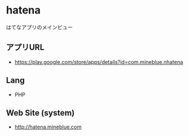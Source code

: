 # hatena
はてなアプリのメインビュー

## アプリURL
- https://play.google.com/store/apps/details?id=com.mineblue.nhatena

## Lang
- PHP

## Web Site (system)
- http://hatena.mineblue.com





